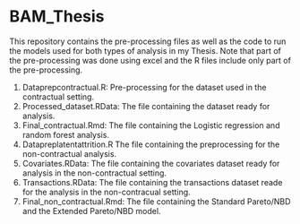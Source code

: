 # BAM_Thesis
This repository contains the pre-processing files as well as the code to run the models used for both types of analysis in my Thesis. 
Note that part of the pre-processing was done using excel and the R files include only part of the pre-processing. 
1. Dataprepcontractual.R: Pre-processing for the dataset used in the contractual setting.
2. Processed_dataset.RData: The file containing the dataset ready for analysis.
3. Final_contractual.Rmd: The file containing the Logistic regression and random forest analysis.
4. Datapreplatentattrition.R The file containing the preprocessing for the non-contractual analysis.
5. Covariates.RData: The file containing the covariates dataset ready for analysis in the non-contractual setting.
6. Transactions.RData: The file containing the transactions dataset reade for the analysis in the non-contracual setting. 
7. Final_non_contractual.Rmd: The file containing the Standard Pareto/NBD and the Extended Pareto/NBD model.
